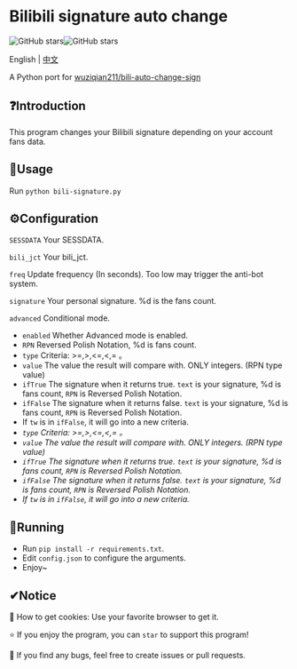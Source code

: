# Bilibili signature auto change

![GitHub stars](https://img.shields.io/github/stars/ThebestkillerTBK/bili-signature?style=flat)![GitHub stars](https://img.shields.io/github/forks/ThebestkillerTBK/bili-signature?style=flat)

English | [中文](README-zh.md)

A Python port for [wuziqian211/bili-auto-change-sign](https://github.com/wuziqian211/bili-auto-change-sign)

## ❓Introduction

This program changes your Bilibili signature depending on your account fans data.

## 🚀Usage

Run ``python bili-signature.py``

## ⚙Configuration

``SESSDATA`` Your SESSDATA.

``bili_jct`` Your bili_jct.

``freq`` Update frequency (In seconds). Too low may trigger the anti-bot system.

``signature`` Your personal signature. %d is the fans count.

``advanced`` Conditional mode.

* ``enabled`` Whether Advanced mode is enabled.
* ``RPN`` Reversed Polish Notation, %d is fans count.
* ``type`` Criteria: >=,>,<=,<,= 。
* ``value`` The value the result will compare with. ONLY integers. (RPN type value)
* ``ifTrue`` The signature when it returns true. ``text`` is your signature, %d is fans count, ``RPN`` is Reversed Polish Notation.
* ``ifFalse`` The signature when it returns false. ``text`` is your signature, %d is fans count, ``RPN`` is Reversed Polish Notation.
* If ``tw`` is in ``ifFalse``, it will go into a new criteria.
* *``type`` Criteria: >=,>,<=,<,= 。*
* *``value`` The value the result will compare with. ONLY integers. (RPN type value)*
* *``ifTrue`` The signature when it returns true. ``text`` is your signature, %d is fans count, ``RPN`` is Reversed Polish Notation.*
* *``ifFalse`` The signature when it returns false. ``text`` is your signature, %d is fans count, ``RPN`` is Reversed Polish Notation.*
* *If ``tw`` is in ``ifFalse``, it will go into a new criteria.*

## 🚗Running

* Run ``pip install -r requirements.txt``.
* Edit ``config.json`` to configure the arguments.
* Enjoy~

## ✔Notice

🍪 How to get cookies: Use your favorite browser to get it.

⭐ If you enjoy the program, you can  ``star`` to support this program!

🐛 If you find any bugs, feel free to create issues or pull requests.
